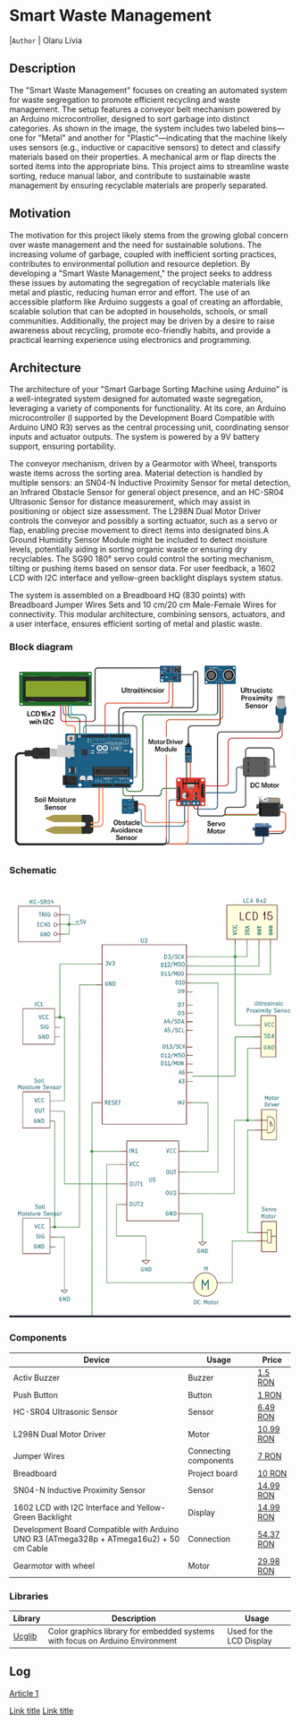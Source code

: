 #  Smart Waste Management

|`Author` | Olaru Livia

## Description

The "Smart Waste Management" focuses on creating an automated system for waste segregation to promote efficient recycling and waste management. The setup features a conveyor belt mechanism powered by an Arduino microcontroller, designed to sort garbage into distinct categories. As shown in the image, the system includes two labeled bins—one for "Metal" and another for "Plastic"—indicating that the machine likely uses sensors (e.g., inductive or capacitive sensors) to detect and classify materials based on their properties. A mechanical arm or flap directs the sorted items into the appropriate bins. This project aims to streamline waste sorting, reduce manual labor, and contribute to sustainable waste management by ensuring recyclable materials are properly separated. 

## Motivation

The motivation for this project likely stems from the growing global concern over waste management and the need for sustainable solutions. The increasing volume of garbage, coupled with inefficient sorting practices, contributes to environmental pollution and resource depletion. By developing a "Smart Waste Management," the project seeks to address these issues by automating the segregation of recyclable materials like metal and plastic, reducing human error and effort. The use of an accessible platform like Arduino suggests a goal of creating an affordable, scalable solution that can be adopted in households, schools, or small communities. Additionally, the project may be driven by a desire to raise awareness about recycling, promote eco-friendly habits, and provide a practical learning experience using electronics and programming.

## Architecture
The architecture of your "Smart Garbage Sorting Machine using Arduino" is a well-integrated system designed for automated waste segregation, leveraging a variety of components for functionality. At its core, an Arduino microcontroller (l supported by the Development Board Compatible with Arduino UNO R3) serves as the central processing unit, coordinating sensor inputs and actuator outputs. The system is powered by a 9V battery support, ensuring portability.

The conveyor mechanism, driven by a Gearmotor with Wheel, transports waste items across the sorting area. Material detection is handled by multiple sensors: an SN04-N Inductive Proximity Sensor for metal detection, an Infrared Obstacle Sensor for general object presence, and an HC-SR04 Ultrasonic Sensor for distance measurement, which may assist in positioning or object size assessment. The L298N Dual Motor Driver controls the conveyor and possibly a sorting actuator, such as a servo or flap, enabling precise movement to direct items into designated bins.A Ground Humidity Sensor Module might be included to detect moisture levels, potentially aiding in sorting organic waste or ensuring dry recyclables. The SG90 180° servo could control the sorting mechanism, tilting or pushing items based on sensor data. For user feedback, a 1602 LCD with I2C interface and yellow-green backlight displays system status. 

The system is assembled on a Breadboard HQ (830 points) with Breadboard Jumper Wires Sets and 10 cm/20 cm Male-Female Wires for connectivity. This modular architecture, combining sensors, actuators, and a user interface, ensures efficient sorting of metal and plastic waste.

### Block diagram

<!-- Make sure the path to the picture is correct -->

![Block Diagram](Schema.png)

### Schematic

![Schematic](Schema_electrica1.png)

### Components

| Device | Usage | Price |
|--------|--------|-------|
| Activ Buzzer | Buzzer | [1.5 RON](https://www.optimusdigital.ro/ro/audio-buzzere/635-buzzer-activ-de-3-v.html?search_query=buzzer&results=61) |
| Push Button | Button | [1 RON](https://www.optimusdigital.ro/ro/butoane-i-comutatoare/1119-buton-6x6x6.html?search_query=buton&results=222) |
| HC-SR04 Ultrasonic Sensor | Sensor | [6.49 RON](https://www.optimusdigital.ro/ro/senzori-senzori-ultrasonici/9-senzor-ultrasonic-hc-sr04-.html?srsltid=AfmBOootBPrUATlwLf4HeFH1YIeahjJyGr4TGfCvfdEBiaD-u3K2tDvX) |
| L298N Dual Motor Driver | Motor | [10.99 RON](https://www.optimusdigital.ro/en/brushed-motor-drivers/145-l298n-dual-motor-driver.html?srsltid=AfmBOoqwFgqYLe84tv8JPwx6YgXOAKAlEkKPCjQdB1hPojCcXELARgGb) |
| Jumper Wires | Connecting components | [7 RON](https://www.optimusdigital.ro/ro/fire-fire-mufate/884-set-fire-tata-tata-40p-10-cm.html?search_query=set+fire&results=110) |
| Breadboard | Project board | [10 RON](https://www.optimusdigital.ro/ro/prototipare-breadboard-uri/8-breadboard-830-points.html?search_query=breadboard&results=145) |
| SN04-N Inductive Proximity Sensor | Sensor | [14.99 RON](https://www.optimusdigital.ro/en/distance-sensors/8184-sn04-n-inductive-proximity-sensor.html?srsltid=AfmBOooejlVhL7s9Vi1X7dW2hJJdSA7u-HKxUFmRYQy3J-wKV2hKZWPz) |
|  1602 LCD with I2C Interface and Yellow-Green Backlight| Display | [14.99 RON](https://www.optimusdigital.ro/en/lcds/62-1602-lcd-with-i2c-interface-and-yellow-green-backlight.html?srsltid=AfmBOopKAZIufweGjhokxFL0AXa6k3RrFd3zKV7rbfG8a5CgpLMtb1j5) |
| Development Board Compatible with Arduino UNO R3 (ATmega328p + ATmega16u2) + 50 cm Cable | Connection | [54.37 RON](https://www.optimusdigital.ro/en/avr-boards/4561-development-board-compatible-with-arduino-uno-r3-atmega328p-atmega16u2-50-cm-cable.html?srsltid=AfmBOooboVulUufX3IPWz_unFjWUzWObENSPxptNosI_wOPummSdngfG) |
|Gearmotor with wheel| Motor | [29.98 RON](https://www.optimusdigital.ro/en/37-mm-gearmotors/2919-jgb37-520-gearmotor-with-encoder-and-wheel-12-v-320-rpm.html?srsltid=AfmBOooj4CuLYjyp7-xFiK3diAr4TLdtTHiSDnHkCn5fYxAp4eZxrWrf) |

### Libraries

<!-- This is just an example, fill in the table with your actual components -->

| Library | Description | Usage |
|---------|-------------|-------|
| [Ucglib](https://github.com/olikraus/ucglib) | Color graphics library for embedded systems with focus on Arduino Environment | Used for the LCD Display  |


## Log

[Article 1](https://www.explainthatstuff.com/induction-motors.html)

[Link title](https://projecthub.arduino.cc/)
[Link title](https://projecthub.arduino.cc/)
